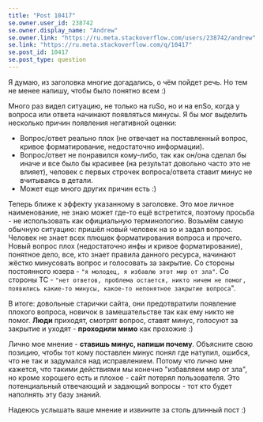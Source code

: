 ```yaml
---
title: "Post 10417"
se.owner.user_id: 238742
se.owner.display_name: "Andrew"
se.owner.link: "https://ru.meta.stackoverflow.com/users/238742/andrew"
se.link: "https://ru.meta.stackoverflow.com/q/10417"
se.post_id: 10417
se.post_type: question
---
```

<p>Я думаю, из заголовка многие догадались, о чём пойдет речь. Но тем не менее напишу, чтобы было понятно всем :) </p>

<p>Много раз видел ситуацию, не только на ruSo, но и на enSo, когда у вопроса или ответа начинают появляться минусы. Я бы мог выделить несколько причин появления негативной оценки: </p>

<ul>
<li>Вопрос/ответ реально плох (не отвечает на поставленный вопрос, кривое форматирование, недостаточно информации).</li>
<li>Вопрос/ответ не понравился кому-либо, так как он/она сделал бы иначе и все было бы красивее (на результат довольно часто это не влияет), человек с первых строчек вопроса/ответа ставит минус не вчитываясь в детали.</li>
<li>Может еще много других причин есть :)</li>
</ul>

<p>Теперь ближе к эффекту указанному в заголовке. Это мое личное наименование, не знаю может где-то ещё встретится, поэтому просьба - не использовать как официальную терминологию. Возьмём самую обычную ситуацию: пришёл новый человек на so и задал вопрос. Человек не знает всех плюшек форматирования вопроса и прочего. Новый вопрос плох (недостаточно инфы и кривое форматирование), понятное дело, все, кто знает правила данного ресурса, начинают жёстко минусовать вопрос и голосовать за закрытие. Со стороны постоянного юзера - <code>"я молодец, я избавлю этот мир от зла"</code>. Со стороны ТС - <code>"нет ответов, проблема остается, никто ничем не помог, появились какие-то минусы, какое-то непонятное закрытие вопроса</code>". </p>

<p>В итоге: довольные старички сайта, они предотвратили появление плохого вопроса, новичок в замешательстве так как ему никто не помог. <strong>Люди</strong> приходят, смотрят вопрос, ставят минус, голосуют за закрытие и уходят - <strong>проходили мимо</strong> как прохожие :)</p>

<p>Лично мое мнение - <strong>ставишь минус, напиши почему</strong>. Объясните свою позицию, чтобы тот кому поставлен минус понял где натупил, ошибся, что не так и задумался над исправлением. Потому что лично мне кажется, что такими действиями мы конечно "избавляем мир от зла", но кроме хорошего есть и плохое - сайт потерял пользователя. Это потенциальный отвечающий и задающий вопросы - тот кто будет наполнять эту базу знаний. </p>

<p>Надеюсь услышать ваше мнение и извините за столь длинный пост :)  </p>
